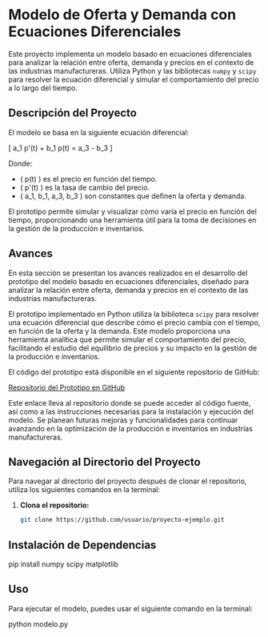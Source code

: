 # Modelo de Oferta y Demanda con Ecuaciones Diferenciales

Este proyecto implementa un modelo basado en ecuaciones diferenciales para analizar la relación entre oferta, demanda y precios en el contexto de las industrias manufactureras. Utiliza Python y las bibliotecas `numpy` y `scipy` para resolver la ecuación diferencial y simular el comportamiento del precio a lo largo del tiempo.

## Descripción del Proyecto

El modelo se basa en la siguiente ecuación diferencial:

\[ a_1 p'(t) + b_1 p(t) = a_3 - b_3 \]

Donde:
- \( p(t) \) es el precio en función del tiempo.
- \( p'(t) \) es la tasa de cambio del precio.
- \( a_1, b_1, a_3, b_3 \) son constantes que definen la oferta y demanda.

El prototipo permite simular y visualizar cómo varía el precio en función del tiempo, proporcionando una herramienta útil para la toma de decisiones en la gestión de la producción e inventarios.

## Avances

En esta sección se presentan los avances realizados en el desarrollo del prototipo del modelo basado en ecuaciones diferenciales, diseñado para analizar la relación entre oferta, demanda y precios en el contexto de las industrias manufactureras.

El prototipo implementado en Python utiliza la biblioteca `scipy` para resolver una ecuación diferencial que describe cómo el precio cambia con el tiempo, en función de la oferta y la demanda. Este modelo proporciona una herramienta analítica que permite simular el comportamiento del precio, facilitando el estudio del equilibrio de precios y su impacto en la gestión de la producción e inventarios.

El código del prototipo está disponible en el siguiente repositorio de GitHub:

[Repositorio del Prototipo en GitHub](https://github.com/usuario/proyecto-ejemplo)

Este enlace lleva al repositorio donde se puede acceder al código fuente, así como a las instrucciones necesarias para la instalación y ejecución del modelo. Se planean futuras mejoras y funcionalidades para continuar avanzando en la optimización de la producción e inventarios en industrias manufactureras.

## Navegación al Directorio del Proyecto

Para navegar al directorio del proyecto después de clonar el repositorio, utiliza los siguientes comandos en la terminal:

1. **Clona el repositorio:**
   ```bash
   git clone https://github.com/usuario/proyecto-ejemplo.git

## Instalación de Dependencias

pip install numpy scipy matplotlib

## Uso

Para ejecutar el modelo, puedes usar el siguiente comando en la terminal: 

python modelo.py